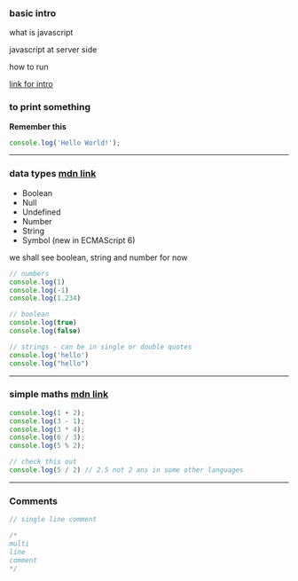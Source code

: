 ### basic intro

what is javascript

javascript at server side

how to run

[link for intro](https://javascript.info/intro)

### to print something

**Remember this**

```javascript
console.log('Hello World!');
```
---

### data types [mdn link](https://developer.mozilla.org/en-US/docs/Web/JavaScript/Data_structures)

- Boolean
- Null
- Undefined
- Number
- String
- Symbol (new in ECMAScript 6)

we shall see boolean, string and number for now

``` javascript
// numbers
console.log(1)
console.log(-1)
console.log(1.234)

// boolean
console.log(true)
console.log(false)

// strings - can be in single or double quotes
console.log('hello')
console.log("hello")
```
---

### simple maths [mdn link](https://developer.mozilla.org/en-US/docs/Web/JavaScript/Reference/Operators/Arithmetic_Operators)

```javascript
console.log(1 + 2); 
console.log(3 - 1); 
console.log(3 * 4); 
console.log(6 / 3);
console.log(5 % 2);

// check this out
console.log(5 / 2) // 2.5 not 2 ans in some other languages
```
---

### Comments

```javascript
// single line comment

/*
multi
line 
comment
*/
```
